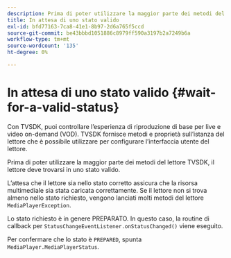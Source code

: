 ```yaml
---
description: Prima di poter utilizzare la maggior parte dei metodi del lettore TVSDK, il lettore deve trovarsi in uno stato valido.
title: In attesa di uno stato valido
exl-id: bfd77163-7ca8-41e1-8b97-2d6a765f5ccd
source-git-commit: be43bbbd1051886c8979ff590a3197b2a7249b6a
workflow-type: tm+mt
source-wordcount: '135'
ht-degree: 0%

---
```


# In attesa di uno stato valido {#wait-for-a-valid-status}

Con TVSDK, puoi controllare l’esperienza di riproduzione di base per live e video on-demand (VOD). TVSDK fornisce metodi e proprietà sull’istanza del lettore che è possibile utilizzare per configurare l’interfaccia utente del lettore.

Prima di poter utilizzare la maggior parte dei metodi del lettore TVSDK, il lettore deve trovarsi in uno stato valido.

L’attesa che il lettore sia nello stato corretto assicura che la risorsa multimediale sia stata caricata correttamente. Se il lettore non si trova almeno nello stato richiesto, vengono lanciati molti metodi del lettore `MediaPlayerException`.

Lo stato richiesto è in genere PREPARATO. In questo caso, la routine di callback per `StatusChangeEventListener.onStatusChanged()` viene eseguito.

Per confermare che lo stato è `PREPARED`, spunta `MediaPlayer.MediaPlayerStatus`.
